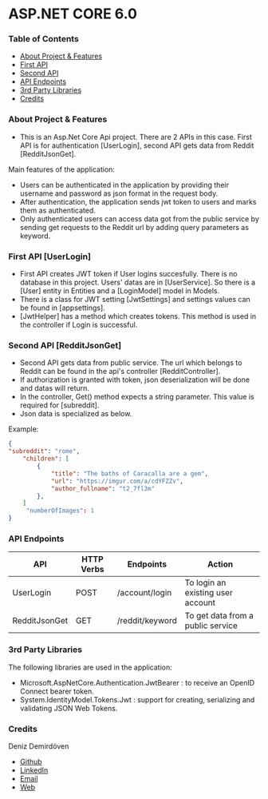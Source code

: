 # ASP.NET CORE 6.0

### Table of Contents

- [About Project & Features](#about-project--features)
- [First API](#first-api-userlogin)
- [Second API](#second-api-redditjsonget)
- [API Endpoints](#api-endpoints)
- [3rd Party Libraries](#3rd-party-libraries)
- [Credits](#credits)

### About Project & Features

- This is an Asp.Net Core Api project. There are 2 APIs in this case. First API is for authentication [UserLogin], second API gets data from Reddit [RedditJsonGet]. 

Main features of the application:

- Users can be authenticated in the application by providing their username and password as json format in the request body.
- After authentication, the application sends jwt token to users and marks them as authenticated.
- Only authenticated users can access data got from the public service by sending get requests to the Reddit url by adding query parameters as keyword.

### First API [UserLogin]

- First API creates JWT token if User logins succesfully. There is no database in this project. Users' datas are in [UserService]. So there is a [User] entity in Entities and a [LoginModel] model in Models.
- There is a class for JWT setting [JwtSettings] and settings values can be found in [appsettings].
- [JwtHelper] has a method which creates tokens. This method is used in the controller if Login is successful.

### Second API [RedditJsonGet]

- Second API gets data from public service. The url which belongs to Reddit can be found in the api's controller [RedditController]. 
- If authorization is granted with token, json deserialization will be done and datas will return.   
- In the controller, Get() method expects a string parameter. This value is required for [subreddit].
- Json data is specialized as below.

Example:
```json
{
"subreddit": "rome",
    "children": [
        {
            "title": "The baths of Caracalla are a gem",
            "url": "https://imgur.com/a/cdYFZZv",
            "author_fullname": "t2_7fl3m"
        },
    ]
     "numberOfImages": 1
}
```

### API Endpoints
| API            | HTTP Verbs | Endpoints        | Action                            |
| -------------- | ---------- | ---------------- | --------------------------------- |
| UserLogin      | POST       | /account/login   | To login an existing user account |
| RedditJsonGet  | GET        | /reddit/keyword  | To get data from a public service |

### 3rd Party Libraries

The following libraries are used in the application:

- Microsoft.AspNetCore.Authentication.JwtBearer : to receive an OpenID Connect bearer token.
- System.IdentityModel.Tokens.Jwt : support for creating, serializing and validating JSON Web Tokens.

### Credits

Deniz Demirdöven

- [Github](https://github.com/DenizDemirdoven)
- [LinkedIn](https://www.linkedin.com/in/denizdemirdoven)
- [Email](mailto:denizdemirdoven@gmail.com)
- [Web](https://www.denizdemirdoven.com/)
